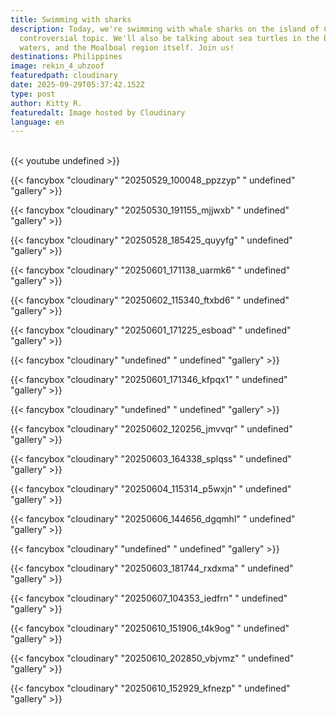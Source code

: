 ```yaml
---
title: Swimming with sharks
description: Today, we're swimming with whale sharks on the island of Cebu. A
  controversial topic. We'll also be talking about sea turtles in the beautiful
  waters, and the Moalboal region itself. Join us!
destinations: Philippines
image: rekin_4_uhzoof
featuredpath: cloudinary
date: 2025-09-29T05:37:42.152Z
type: post
author: Kitty R.
featuredalt: Image hosted by Cloudinary
language: en
---
```

<br>{{< youtube undefined >}}</br>

{{< fancybox "cloudinary" "20250529_100048_ppzzyp" "  undefined" "gallery" >}}

{{< fancybox "cloudinary" "20250530_191155_mjjwxb" "  undefined" "gallery" >}}

{{< fancybox "cloudinary" "20250528_185425_quyyfg" "  undefined" "gallery" >}}

{{< fancybox "cloudinary" "20250601_171138_uarmk6" "  undefined" "gallery" >}}

{{< fancybox "cloudinary" "20250602_115340_ftxbd6" "  undefined" "gallery" >}}

{{< fancybox "cloudinary" "20250601_171225_esboad" "  undefined" "gallery" >}}

{{< fancybox "cloudinary" "undefined" "  undefined" "gallery" >}}

{{< fancybox "cloudinary" "20250601_171346_kfpqx1" "  undefined" "gallery" >}}

{{< fancybox "cloudinary" "undefined" "  undefined" "gallery" >}}

{{< fancybox "cloudinary" "20250602_120256_jmvvqr" "  undefined" "gallery" >}}

{{< fancybox "cloudinary" "20250603_164338_splqss" "  undefined" "gallery" >}}

{{< fancybox "cloudinary" "20250604_115314_p5wxjn" " undefined" "gallery" >}}

{{< fancybox "cloudinary" "20250606_144656_dgqmhl" " undefined" "gallery" >}}

{{< fancybox "cloudinary" "undefined" " undefined" "gallery" >}}

{{< fancybox "cloudinary" "20250603_181744_rxdxma" " undefined" "gallery" >}}

{{< fancybox "cloudinary" "20250607_104353_iedfrn" " undefined" "gallery" >}}

{{< fancybox "cloudinary" "20250610_151906_t4k9og" " undefined" "gallery" >}}

{{< fancybox "cloudinary" "20250610_202850_vbjvmz" " undefined" "gallery" >}}

{{< fancybox "cloudinary" "20250610_152929_kfnezp" " undefined" "gallery" >}}